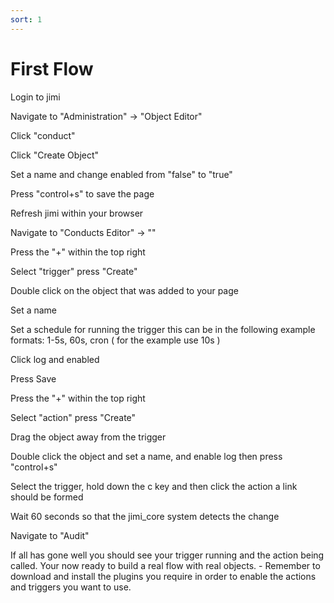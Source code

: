 ```yaml
---
sort: 1
---
```


# First Flow


Login to jimi

Navigate to "Administration" -> "Object Editor"

Click "conduct"

Click "Create Object"

Set a name and change enabled from "false" to "true"

Press "control+s" to save the page

Refresh jimi within your browser

Navigate to "Conducts Editor" -> ""

Press the "+" within the top right

Select "trigger" press "Create"

Double click on the object that was added to your page

Set a name

Set a schedule for running the trigger this can be in the following example formats: 1-5s, 60s, cron ( for the example use 10s )

Click log and enabled

Press Save

Press the "+" within the top right

Select "action" press "Create"

Drag the object away from the trigger

Double click the object and set a name, and enable log then press "control+s"

Select the trigger, hold down the c key and then click the action a link should be formed

Wait 60 seconds so that the jimi_core system detects the change

Navigate to "Audit"

If all has gone well you should see your trigger running and the action being called. Your now ready to build a real flow with real objects. - Remember to download and install the plugins you require in order to enable the actions and triggers you want to use.